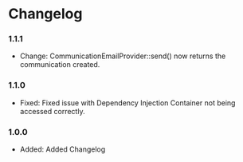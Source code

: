 # Changelog

### 1.1.1

* Change:	CommunicationEmailProvider::send() now returns the communication created.

### 1.1.0

* Fixed:        Fixed issue with Dependency Injection Container not being accessed correctly.

### 1.0.0

* Added:        Added Changelog
